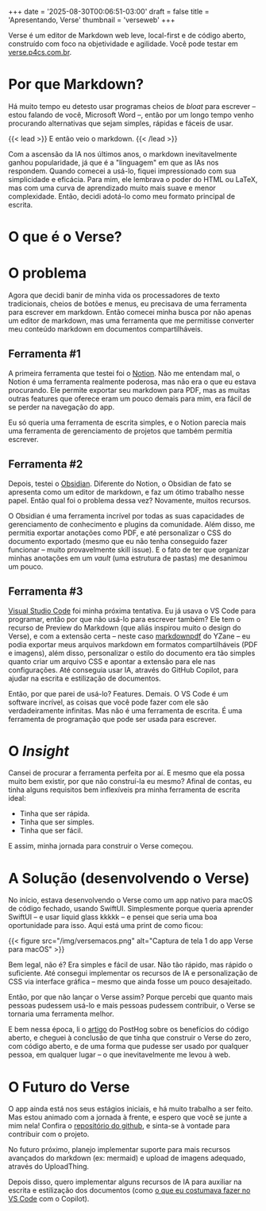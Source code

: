 +++
date = '2025-08-30T00:06:51-03:00'
draft = false
title = 'Apresentando, Verse'
thumbnail = 'verseweb'
+++

Verse é um editor de Markdown web leve, local-first e de código aberto, construído com foco na objetividade e agilidade. Você pode testar em [verse.p4cs.com.br](https://verse.p4cs.com.br).

# Por que Markdown?

Há muito tempo eu detesto usar programas cheios de _bloat_ para escrever – estou falando de você, Microsoft Word –, então por um longo tempo venho procurando alternativas que sejam simples, rápidas e fáceis de usar.

{{< lead >}}
E então veio o markdown.
{{< /lead >}}

Com a ascensão da IA nos últimos anos, o markdown inevitavelmente ganhou popularidade, já que é a "linguagem" em que as IAs nos respondem. Quando comecei a usá-lo, fiquei impressionado com sua simplicidade e eficácia. Para mim, ele lembrava o poder do HTML ou LaTeX, mas com uma curva de aprendizado muito mais suave e menor complexidade. Então, decidi adotá-lo como meu formato principal de escrita.
# O que é o Verse?

# O problema

Agora que decidi banir de minha vida os processadores de texto tradicionais, cheios de botões e menus, eu precisava de uma ferramenta para escrever em markdown. Então comecei minha busca por não apenas um editor de markdown, mas uma ferramenta que me permitisse converter meu conteúdo markdown em documentos compartilháveis.

## Ferramenta #1

A primeira ferramenta que testei foi o [Notion](https://www.notion.so/). Não me entendam mal, o Notion é uma ferramenta realmente poderosa, mas não era o que eu estava procurando. Ele permite exportar seu markdown para PDF, mas as muitas outras features que oferece eram um pouco demais para mim, era fácil de se perder na navegação do app.

Eu só queria uma ferramenta de escrita simples, e o Notion parecia mais uma ferramenta de gerenciamento de projetos que também permitia escrever.

## Ferramenta #2

Depois, testei o [Obsidian](https://obsidian.md/). Diferente do Notion, o Obsidian de fato se apresenta como um editor de markdown, e faz um ótimo trabalho nesse papel. Então qual foi o problema dessa vez? Novamente, muitos recursos.

O Obsidian é uma ferramenta incrível por todas as suas capacidades de gerenciamento de conhecimento e plugins da comunidade. Além disso, me permitia exportar anotações como PDF, e até personalizar o CSS do documento exportado (mesmo que eu não tenha conseguido fazer funcionar – muito provavelmente skill issue). E o fato de ter que organizar minhas anotações em um _vault_ (uma estrutura de pastas) me desanimou um pouco.

## Ferramenta #3

[Visual Studio Code](https://code.visualstudio.com/) foi minha próxima tentativa. Eu já usava o VS Code para programar, então por que não usá-lo para escrever também? Ele tem o recurso de Preview do Markdown (que aliás inspirou muito o design do Verse), e com a extensão certa – neste caso [markdownpdf](https://github.com/yzane/vscode-markdown-pdf) do YZane – eu podia exportar meus arquivos markdown em formatos compartilháveis (PDF e imagens), além disso, personalizar o estilo do documento era tão simples quanto criar um arquivo CSS e apontar a extensão para ele nas configurações. Até conseguia usar IA, através do GitHub Copilot, para ajudar na escrita e estilização de documentos.

Então, por que parei de usá-lo? Features. Demais. O VS Code é um software incrível, as coisas que você pode fazer com ele são verdadeiramente infinitas. Mas não é uma ferramenta de escrita. É uma ferramenta de programação que pode ser usada para escrever.

# O _Insight_

Cansei de procurar a ferramenta perfeita por aí. E mesmo que ela possa muito bem existir, por que não construí-la eu mesmo? Afinal de contas, eu tinha alguns requisitos bem inflexíveis pra minha ferramenta de escrita ideal:

- Tinha que ser rápida.
- Tinha que ser simples.
- Tinha que ser fácil.

E assim, minha jornada para construir o Verse começou.

# A Solução (desenvolvendo o Verse)

No início, estava desenvolvendo o Verse como um app nativo para macOS de código fechado, usando SwiftUI. Simplesmente porque queria aprender SwiftUI – e usar liquid glass kkkkk – e pensei que seria uma boa oportunidade para isso. Aqui está uma print de como ficou:

{{< figure src="/img/versemacos.png" alt="Captura de tela 1 do app Verse para macOS" >}}

Bem legal, não é? Era simples e fácil de usar. Não tão rápido, mas rápido o suficiente. Até consegui implementar os recursos de IA e personalização de CSS via interface gráfica – mesmo que ainda fosse um pouco desajeitado.

Então, por que não lançar o Verse assim? Porque percebi que quanto mais pessoas pudessem usá-lo e mais pessoas pudessem contribuir, o Verse se tornaria uma ferramenta melhor.

E bem nessa época, li o [artigo](https://newsletter.posthog.com/p/the-hidden-benefits-of-being-an-open) do PostHog sobre os benefícios do código aberto, e cheguei à conclusão de que tinha que construir o Verse do zero, com código aberto, e de uma forma que pudesse ser usado por qualquer pessoa, em qualquer lugar – o que inevitavelmente me levou à web.

# O Futuro do Verse

O app ainda está nos seus estágios iniciais, e há muito trabalho a ser feito. Mas estou animado com a jornada à frente, e espero que você se junte a mim nela! Confira o [repositório do github](https://github.com/p4cs-974/verse-editor), e sinta-se à vontade para contribuir com o projeto.

No futuro próximo, planejo implementar suporte para mais recursos avançados do markdown (ex: mermaid) e upload de imagens adequado, através do UploadThing.

Depois disso, quero implementar alguns recursos de IA para auxiliar na escrita e estilização dos documentos (como [o que eu costumava fazer no VS Code](#ferramenta-3) com o Copilot).
